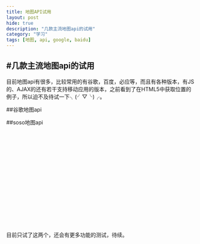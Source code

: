 ```yaml
---
title: 地图API试用
layout: post
hide: true
description: "几款主流地图api的试用"
category: "学习"
tags: [地图, api, google, baidu]
---
```

#几款主流地图api的试用
---
目前地图api有很多，比较常用的有谷歌，百度，必应等，而且有各种版本，有JS的、AJAX的还有若干支持移动应用的版本，之前看到了在HTML5中获取位置的例子，所以迫不及待试一下╮(╯▽╰)╭。

##谷歌地图api

<html>
<body>
<div id="mapholder"></div>

<script src="http://maps.google.com/maps/api/js?sensor=false"></script>
<script src="http://api.map.baidu.com/api?v=1.4" type="text/javascript"></script>  
<script>

var x=document.getElementById("demo");
(function getLocation()
  {
  if (navigator.geolocation)
    {
    navigator.geolocation.getCurrentPosition(showPosition,showError);
    }
  else{x.innerHTML="Geolocation is not supported by this browser.";}
  })()

function showPosition(position)
  {
  lat=position.coords.latitude;
  lon=position.coords.longitude;
  latlon=new google.maps.LatLng(lat, lon)
  mapholder=document.getElementById('mapholder')
  mapholder.style.height='250px';
  mapholder.style.width='500px';

  var myOptions={
  center:latlon,zoom:14,
  mapTypeId:google.maps.MapTypeId.ROADMAP,
  mapTypeControl:true,
  navigationControlOptions:{style:google.maps.NavigationControlStyle.SMALL}
  };
  var map=new google.maps.Map(document.getElementById("mapholder"),myOptions);
  var marker=new google.maps.Marker({position:latlon,map:map,title:"You are here!"});
  }

function showError(error)
  {
  switch(error.code) 
    {
    case error.PERMISSION_DENIED:
      x.innerHTML="User denied the request for Geolocation."
      break;
    case error.POSITION_UNAVAILABLE:
      x.innerHTML="Location information is unavailable."
      break;
    case error.TIMEOUT:
      x.innerHTML="The request to get user location timed out."
      break;
    case error.UNKNOWN_ERROR:
      x.innerHTML="An unknown error occurred."
      break;
    }
  }
  
  
</script>
</body>
</html>

##soso地图api

<html>
<head>
<meta http-equiv="Content-Type" content="text/html; charset=utf-8">
<script charset="utf-8" src="http://map.soso.com/api/v2/main.js"></script>
<script>
function getlocation()
{
    if (navigator.geolocation)
      {
      navigator.geolocation.getCurrentPosition(init);
      }
    else{x.innerHTML="Geolocation is not supported by this browser.";}
}

function init(pos) {
    var map = new soso.maps.Map(document.getElementById("container"), {
        // 地图的中心地理坐标。
        center: new soso.maps.LatLng(pos.coords.latitude,pos.coords.longitude),
		zoom: 15
    });
    var marker=new soso.maps.Marker({
        position:center,
		animation:soso.maps.MarkerAnimation.DROP,
        map:map
    });
	
}
</script>
</head>
<body onload="getlocation();">
	

<div style="width:500px;height:250px" id="container"></div>
</body>
</html>

目前只试了这两个，还会有更多功能的测试，待续。
